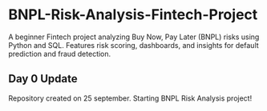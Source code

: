 # BNPL-Risk-Analysis-Fintech-Project
A beginner Fintech project analyzing Buy Now, Pay Later (BNPL) risks using Python and SQL. Features risk scoring, dashboards, and insights for default prediction and fraud detection.
## Day 0 Update
Repository created on 25 september. Starting BNPL Risk Analysis project!
